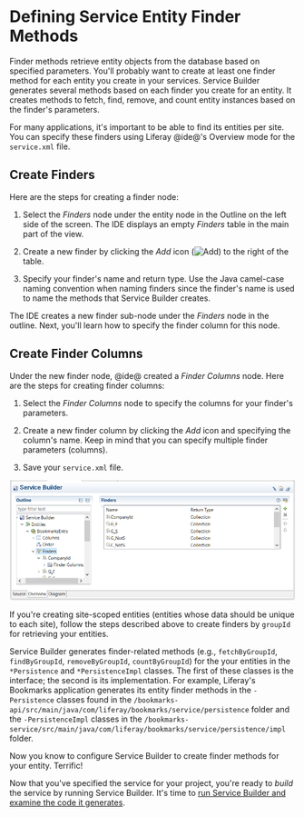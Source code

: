 # Defining Service Entity Finder Methods [](id=defining-service-entity-finder-methods)

Finder methods retrieve entity objects from the database based on specified
parameters. You'll probably want to create at least one finder method for each
entity you create in your services. Service Builder generates several methods
based on each finder you create for an entity. It creates methods to fetch,
find, remove, and count entity instances based on the finder's parameters. 

For many applications, it's important to be able to find its entities per site.
You can specify these finders using Liferay @ide@'s Overview mode for the
`service.xml` file.

## Create Finders [](id=create-finders)

Here are the steps for creating a finder node:

1.  Select the *Finders* node under the entity node in the Outline on the left 
    side of the screen. The IDE displays an empty *Finders* table in the main
    part of the view.

2.  Create a new finder by clicking the *Add* icon
    (![Add](../../../../images/icon-add-ide.png))
    to the right of the table.

3.  Specify your finder's name and return type. Use the Java camel-case naming 
    convention when naming finders since the finder's name is used to name the
    methods that Service Builder creates.

The IDE creates a new finder sub-node under the *Finders* node in the outline.
Next, you'll learn how to specify the finder column for this node. 

## Create Finder Columns [](id=create-finder-columns)

Under the new finder node, @ide@ created a *Finder Columns* node. Here are the
steps for creating finder columns: 

1.  Select the *Finder Columns* node to specify the columns for your finder's 
    parameters.

2.  Create a new finder column by clicking the *Add* icon and specifying the
    column's name. Keep in mind that you can specify multiple finder parameters
    (columns).

3.  Save your `service.xml` file.

![Figure 4: Creating Finder entities is easy with Liferay @ide@.](../../../../images/service-builder-finders.png)

If you're creating site-scoped entities (entities whose data should be unique to
each site), follow the steps described above to create finders by `groupId` for
retrieving your entities. 

Service Builder generates finder-related methods (e.g., `fetchByGroupId`,
`findByGroupId`, `removeByGroupId`, `countByGroupId`) for the your entities in
the `*Persistence` and `*PersistenceImpl` classes. The first of these classes is
the interface; the second is its implementation. For example, Liferay's
Bookmarks application generates its entity finder methods in the `-Persistence`
classes found in the
`/bookmarks-api/src/main/java/com/liferay/bookmarks/service/persistence` folder
and the `-PersistenceImpl` classes in the
`/bookmarks-service/src/main/java/com/liferay/bookmarks/service/persistence/impl`
folder.

Now you know to configure Service Builder to create finder methods for your
entity. Terrific!

Now that you've specified the service for your project, you're ready to *build*
the service by running Service Builder. It's time to
[run Service Builder and examine the code it generates](/develop/tutorials/-/knowledge_base/7-1/running-service-builder-and-understanding-the-generated-code). 

